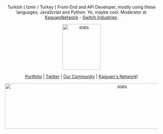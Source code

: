 <p align="center">Turkish ( Izmir / Turkey ) Front-End and API Developer, mostly using these languages; JavaScript and Python. Ye, maybe cool. Moderator at <a href="https://github.com/KaguwoNetwork">KaguwoNetwork</a> - <a href="https://kaguwo.com">Switch Industries</a>.</p>
<p align="center">
  <img src="https://github-readme-stats.vercel.app/api?username=alfredsaveron&count_private=true&show_icons=true&theme=dark&hide_border=true" width="50%" height="150px" alt="stats" />
</p>
<p align="center">
  <a href="https://alfreddo.ga" target="_blank">Portfolio</a>
  |
  <a href="https://twitter.com/alfredsaveron" target="_blank">Twitter</a>
  |
  <a href="https://kaguwo.com/discord" target="_blank">Our Community</a>
  |
  <a href="https://github.com/KaguwoNetwork" target="_blank">Kaguwo's Network</a>!
</p>
<p align="center">
<img src="https://github-readme-stats.vercel.app/api/top-langs/?username=alfredsaveron&theme=dark" width="150%" height="150px" alt="stats" />
</p>

